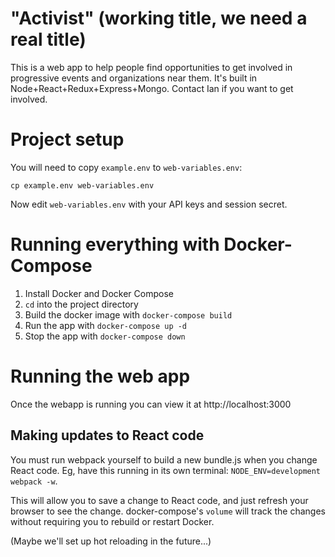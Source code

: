 # "Activist" (working title, we need a real title)
This is a web app to help people find opportunities to get involved in progressive events and organizations near them. It's built in Node+React+Redux+Express+Mongo. Contact Ian if you want to get involved.

# Project setup

You will need to copy `example.env` to `web-variables.env`:

```
cp example.env web-variables.env
```

Now edit `web-variables.env` with your API keys and session secret.

# Running everything with Docker-Compose
1. Install Docker and Docker Compose
2. `cd` into the project directory
3. Build the docker image with `docker-compose build`
4. Run the app with `docker-compose up -d`
5. Stop the app with `docker-compose down`

# Running the web app

Once the webapp is running you can view it at http://localhost:3000

## Making updates to React code

You must run webpack yourself to build a new bundle.js when you change React code. Eg, have this running in its own terminal: `NODE_ENV=development webpack -w`.

This will allow you to save a change to React code, and just refresh your browser to see the change. docker-compose's `volume` will track the changes without requiring you to rebuild or restart Docker.

(Maybe we'll set up hot reloading in the future...)